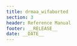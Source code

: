 ```yaml
---
title: drmaa_wifaborted
section: 3
header: Reference Manual
footer: __RELEASE__
date: __DATE__
---
```


